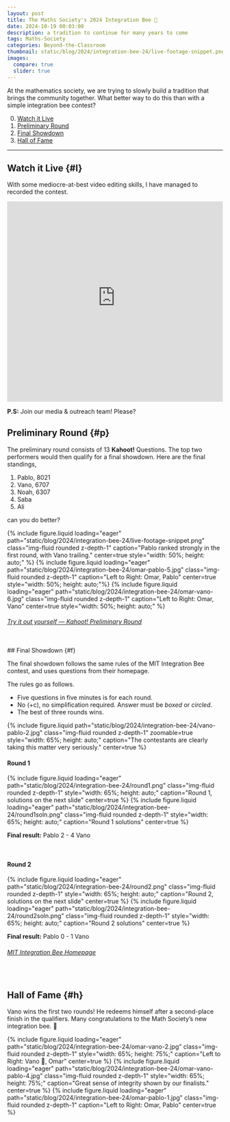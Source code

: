 ```yaml
---
layout: post
title: The Maths Society's 2024 Integration Bee 🐝
date: 2024-10-19 00:03:00
description: a tradition to continue for many years to come
tags: Maths-Society
categories: Beyond-the-Classroom
thumbnail: static/blog/2024/integration-bee-24/live-footage-snippet.png
images:
  compare: true
  slider: true
---
```


At the mathematics society, we are trying to slowly build a tradition that brings the community together. What better way to do this than with a simple integration bee contest?

0. [Watch it Live](#l)
1. [Preliminary Round](#p)
3. [Final Showdown](#f)
4. [Hall of Fame](#h)

---

## Watch it Live {#l}

With some mediocre-at-best video editing skills, I have managed to recorded the contest. 

<iframe 
    class="rounded z-depth-1" 
    zoomable="true" 
    style="width: 100%; height: 350pt;" 
    src="https://www.youtube-nocookie.com/embed/e9TYdvmcLWc?si=RBs7Pckc6a5CsnVl" 
    title="YouTube video player" 
    frameborder="0" 
    allow="accelerometer; autoplay; clipboard-write; encrypted-media; gyroscope; picture-in-picture; web-share" 
    referrerpolicy="strict-origin-when-cross-origin" 
    allowfullscreen>
</iframe>

**P.S:** Join our media & outreach team! Please?

## Preliminary Round {#p}

The preliminary round consists of 13 **Kahoot!** Questions. The top two performers would then qualify for a final showdown. Here are the final standings,

1. Pablo, 8021
2. Vano, 6707
3. Noah, 6307
4. Saba
5. Ali

can you do better? 

<swiper-container keyboard="true" navigation="true" pagination="true" pagination-clickable="true" pagination-dynamic-bullets="true" rewind="true" style="width: 50%; height: auto;">
  <swiper-slide>{% include figure.liquid loading="eager" path="static/blog/2024/integration-bee-24/live-footage-snippet.png" class="img-fluid rounded z-depth-1" caption="Pablo ranked strongly in the first round, with Vano trailing." center=true style="width: 50%; height: auto;" %}</swiper-slide>
  <swiper-slide>{% include figure.liquid loading="eager" path="static/blog/2024/integration-bee-24/omar-pablo-5.jpg" class="img-fluid rounded z-depth-1" caption="Left to Right: Omar, Pablo" center=true style="width: 50%; height: auto;"%}</swiper-slide>
    <swiper-slide>{% include figure.liquid loading="eager" path="static/blog/2024/integration-bee-24/omar-vano-6.jpg" class="img-fluid rounded z-depth-1" caption="Left to Right: Omar, Vano" center=true style="width: 50%; height: auto;" %}</swiper-slide>
</swiper-container>

###### [Try it out yourself — Kahoot! Preliminary Round](https://create.kahoot.it/share/math-society-integration-bee/ed940599-ba66-4410-bb95-7a69bc6edfc7)

<br>
## Final Showdown {#f}

The final showdown follows the same rules of the MIT Integration Bee contest, and uses questions from their homepage. 

The rules go as follows.

- Five questions in five minutes is for each round.
- No \(+c\), no simplification required. Answer must be _boxed_ or _circled_.
- The best of three rounds wins.

{% include figure.liquid path="static/blog/2024/integration-bee-24/vano-pablo-2.jpg" class="img-fluid rounded z-depth-1" zoomable=true style="width: 65%; height: auto;" caption="The contestants are clearly taking this matter very seriously." center=true %}

#### Round 1

<swiper-container keyboard="true" navigation="true" pagination="true" pagination-clickable="true" pagination-dynamic-bullets="true" rewind="true" style="width: 50%; height: auto;">
  <swiper-slide>{% include figure.liquid loading="eager" path="static/blog/2024/integration-bee-24/round1.png" class="img-fluid rounded z-depth-1" style="width: 65%; height: auto;" caption="Round 1, solutions on the next slide" center=true %}</swiper-slide>
  <swiper-slide>{% include figure.liquid loading="eager" path="static/blog/2024/integration-bee-24/round1soln.png" class="img-fluid rounded z-depth-1" style="width: 65%; height: auto;" caption="Round 1 solutions" center=true %}</swiper-slide>
</swiper-container>


**Final result:** Pablo 2 - 4 Vano

<br>

#### Round 2

<swiper-container keyboard="true" navigation="true" pagination="true" pagination-clickable="true" pagination-dynamic-bullets="true" rewind="true" style="width: 50%; height: auto;">
  <swiper-slide>{% include figure.liquid loading="eager" path="static/blog/2024/integration-bee-24/round2.png" class="img-fluid rounded z-depth-1" style="width: 65%; height: auto;" caption="Round 2, solutions on the next slide" center=true %}</swiper-slide>
  <swiper-slide>{% include figure.liquid loading="eager" path="static/blog/2024/integration-bee-24/round2soln.png" class="img-fluid rounded z-depth-1" style="width: 65%; height: auto;" caption="Round 2 solutions" center=true %}</swiper-slide>
</swiper-container>

**Final result:** Pablo 0 - 1 Vano

###### [MIT Integration Bee Homepage](https://math.mit.edu/~yyao1/integrationbee.html)

<br>

## Hall of Fame {#h}

Vano wins the first two rounds! He redeems himself after a second-place finish in the qualifiers. Many congratulations to the Math Society’s new integration bee. 🐝


<swiper-container keyboard="true" navigation="true" pagination="true" pagination-clickable="true" pagination-dynamic-bullets="true" rewind="true">
  <swiper-slide>{% include figure.liquid loading="eager" path="static/blog/2024/integration-bee-24/omar-vano-2.jpg" class="img-fluid rounded z-depth-1" style="width: 65%; height: 75%;" caption="Left to Right: Vano 🐝, Omar" center=true %}</swiper-slide> 
  <swiper-slide>{% include figure.liquid loading="eager" path="static/blog/2024/integration-bee-24/omar-vano-pablo-4.jpg" class="img-fluid rounded z-depth-1" style="width: 65%; height: 75%;" caption="Great sense of integrity shown by our finalists." center=true %}</swiper-slide>
  <swiper-slide>{% include figure.liquid loading="eager" path="static/blog/2024/integration-bee-24/omar-pablo-1.jpg" class="img-fluid rounded z-depth-1" caption="Left to Right: Omar, Pablo" center=true %}</swiper-slide>
</swiper-container>